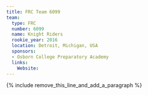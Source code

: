 ```yaml
---
title: FRC Team 6099
team:
  type: FRC
  number: 6099
  name: Knight Riders
  rookie_year: 2016
  location: Detroit, Michigan, USA
  sponsors:
  - Osborn College Preparatory Academy
  links:
    Website:
---
```


{% include remove_this_line_and_add_a_paragraph %}